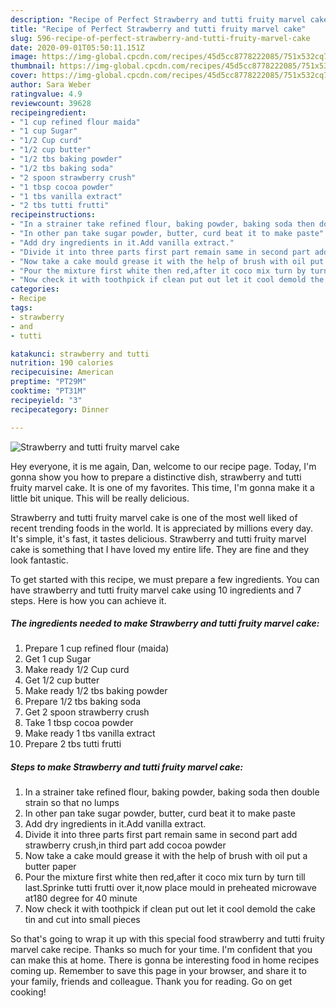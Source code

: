 ```yaml
---
description: "Recipe of Perfect Strawberry and tutti fruity marvel cake"
title: "Recipe of Perfect Strawberry and tutti fruity marvel cake"
slug: 596-recipe-of-perfect-strawberry-and-tutti-fruity-marvel-cake
date: 2020-09-01T05:50:11.151Z
image: https://img-global.cpcdn.com/recipes/45d5cc8778222085/751x532cq70/strawberry-and-tutti-fruity-marvel-cake-recipe-main-photo.jpg
thumbnail: https://img-global.cpcdn.com/recipes/45d5cc8778222085/751x532cq70/strawberry-and-tutti-fruity-marvel-cake-recipe-main-photo.jpg
cover: https://img-global.cpcdn.com/recipes/45d5cc8778222085/751x532cq70/strawberry-and-tutti-fruity-marvel-cake-recipe-main-photo.jpg
author: Sara Weber
ratingvalue: 4.9
reviewcount: 39628
recipeingredient:
- "1 cup refined flour maida"
- "1 cup Sugar"
- "1/2 Cup curd"
- "1/2 cup butter"
- "1/2 tbs baking powder"
- "1/2 tbs baking soda"
- "2 spoon strawberry crush"
- "1 tbsp cocoa powder"
- "1 tbs vanilla extract"
- "2 tbs tutti frutti"
recipeinstructions:
- "In a strainer take refined flour, baking powder, baking soda then double strain so that no lumps"
- "In other pan take sugar powder, butter, curd beat it to make paste"
- "Add dry ingredients in it.Add vanilla extract."
- "Divide it into three parts first part remain same in second part add strawberry crush,in third part add cocoa powder"
- "Now take a cake mould grease it with the help of brush with oil put a butter paper"
- "Pour the mixture first white then red,after it coco mix turn by turn till last.Sprinke tutti frutti over it,now place mould in preheated microwave at180 degree for 40 minute"
- "Now check it with toothpick if clean put out let it cool demold the cake tin and cut into small pieces"
categories:
- Recipe
tags:
- strawberry
- and
- tutti

katakunci: strawberry and tutti 
nutrition: 190 calories
recipecuisine: American
preptime: "PT29M"
cooktime: "PT31M"
recipeyield: "3"
recipecategory: Dinner

---
```



![Strawberry and tutti fruity marvel cake](https://img-global.cpcdn.com/recipes/45d5cc8778222085/751x532cq70/strawberry-and-tutti-fruity-marvel-cake-recipe-main-photo.jpg)

Hey everyone, it is me again, Dan, welcome to our recipe page. Today, I'm gonna show you how to prepare a distinctive dish, strawberry and tutti fruity marvel cake. It is one of my favorites. This time, I'm gonna make it a little bit unique. This will be really delicious.



Strawberry and tutti fruity marvel cake is one of the most well liked of recent trending foods in the world. It is appreciated by millions every day. It's simple, it's fast, it tastes delicious. Strawberry and tutti fruity marvel cake is something that I have loved my entire life. They are fine and they look fantastic.


To get started with this recipe, we must prepare a few ingredients. You can have strawberry and tutti fruity marvel cake using 10 ingredients and 7 steps. Here is how you can achieve it.

<!--inarticleads1-->

##### The ingredients needed to make Strawberry and tutti fruity marvel cake:

1. Prepare 1 cup refined flour (maida)
1. Get 1 cup Sugar
1. Make ready 1/2 Cup curd
1. Get 1/2 cup butter
1. Make ready 1/2 tbs baking powder
1. Prepare 1/2 tbs baking soda
1. Get 2 spoon strawberry crush
1. Take 1 tbsp cocoa powder
1. Make ready 1 tbs vanilla extract
1. Prepare 2 tbs tutti frutti




<!--inarticleads2-->

##### Steps to make Strawberry and tutti fruity marvel cake:

1. In a strainer take refined flour, baking powder, baking soda then double strain so that no lumps
1. In other pan take sugar powder, butter, curd beat it to make paste
1. Add dry ingredients in it.Add vanilla extract.
1. Divide it into three parts first part remain same in second part add strawberry crush,in third part add cocoa powder
1. Now take a cake mould grease it with the help of brush with oil put a butter paper
1. Pour the mixture first white then red,after it coco mix turn by turn till last.Sprinke tutti frutti over it,now place mould in preheated microwave at180 degree for 40 minute
1. Now check it with toothpick if clean put out let it cool demold the cake tin and cut into small pieces




So that's going to wrap it up with this special food strawberry and tutti fruity marvel cake recipe. Thanks so much for your time. I'm confident that you can make this at home. There is gonna be interesting food in home recipes coming up. Remember to save this page in your browser, and share it to your family, friends and colleague. Thank you for reading. Go on get cooking!
